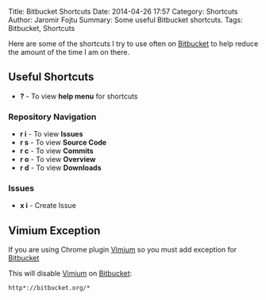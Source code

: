 Title: Bitbucket Shortcuts
Date: 2014-04-26 17:57
Category: Shortcuts
Author: Jaromir Fojtu
Summary: Some useful Bitbucket shortcuts.
Tags: Bitbucket, Shortcuts

Here are some of the shortcuts I try to use often on [Bitbucket][bitbucket] to help
reduce the amount of the time I am on there.

## Useful Shortcuts
- **?** - To view **help menu** for shortcuts

### Repository Navigation
- **r i** - To view **Issues**
- **r s** - To view **Source Code**
- **r c** - To view **Commits**
- **r o** - To view **Overview**
- **r d** - To view **Downloads**

### Issues
- **x i** - Create Issue

## Vimium Exception

If you are using Chrome plugin [Vimium][vimium] so you must add exception for
[Bitbucket][bitbucket]

This will disable [Vimium][vimium] on [Bitbucket][bitbucket]:

    http*://bitbucket.org/*

[vimium]: http://vimium.github.io/
[bitbucket]: https://bitbucket.org/